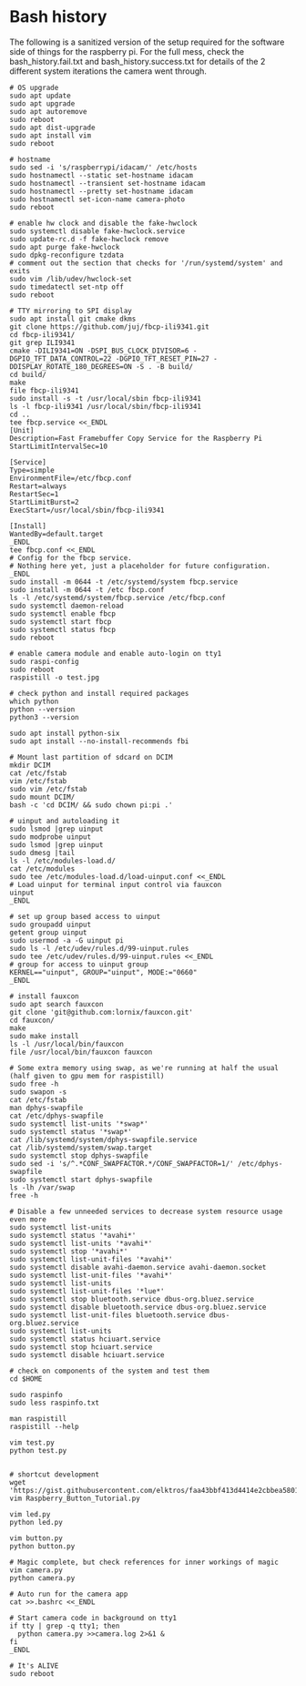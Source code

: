 # Bash history
The following is a sanitized version of the setup required for the software side
of things for the raspberry pi. For the full mess, check the bash_history.fail.txt
and bash_history.success.txt for details of the 2 different system iterations the
camera went through.

    # OS upgrade
    sudo apt update
    sudo apt upgrade
    sudo apt autoremove
    sudo reboot
    sudo apt dist-upgrade
    sudo apt install vim
    sudo reboot

    # hostname
    sudo sed -i 's/raspberrypi/idacam/' /etc/hosts
    sudo hostnamectl --static set-hostname idacam
    sudo hostnamectl --transient set-hostname idacam
    sudo hostnamectl --pretty set-hostname idacam
    sudo hostnamectl set-icon-name camera-photo
    sudo reboot

    # enable hw clock and disable the fake-hwclock
    sudo systemctl disable fake-hwclock.service
    sudo update-rc.d -f fake-hwclock remove
    sudo apt purge fake-hwclock 
    sudo dpkg-reconfigure tzdata 
    # comment out the section that checks for '/run/systemd/system' and exits
    sudo vim /lib/udev/hwclock-set
    sudo timedatectl set-ntp off
    sudo reboot

    # TTY mirroring to SPI display
    sudo apt install git cmake dkms
    git clone https://github.com/juj/fbcp-ili9341.git
    cd fbcp-ili9341/
    git grep ILI9341
    cmake -DILI9341=ON -DSPI_BUS_CLOCK_DIVISOR=6 -DGPIO_TFT_DATA_CONTROL=22 -DGPIO_TFT_RESET_PIN=27 -DDISPLAY_ROTATE_180_DEGREES=ON -S . -B build/
    cd build/
    make
    file fbcp-ili9341 
    sudo install -s -t /usr/local/sbin fbcp-ili9341 
    ls -l fbcp-ili9341 /usr/local/sbin/fbcp-ili9341 
    cd ..
    tee fbcp.service <<_ENDL
    [Unit]
    Description=Fast Framebuffer Copy Service for the Raspberry Pi
    StartLimitIntervalSec=10

    [Service]
    Type=simple
    EnvironmentFile=/etc/fbcp.conf
    Restart=always
    RestartSec=1
    StartLimitBurst=2
    ExecStart=/usr/local/sbin/fbcp-ili9341

    [Install]
    WantedBy=default.target
    _ENDL
    tee fbcp.conf <<_ENDL
    # Config for the fbcp service.
    # Nothing here yet, just a placeholder for future configuration.
    _ENDL
    sudo install -m 0644 -t /etc/systemd/system fbcp.service 
    sudo install -m 0644 -t /etc fbcp.conf 
    ls -l /etc/systemd/system/fbcp.service /etc/fbcp.conf 
    sudo systemctl daemon-reload
    sudo systemctl enable fbcp
    sudo systemctl start fbcp
    sudo systemctl status fbcp
    sudo reboot

    # enable camera module and enable auto-login on tty1
    sudo raspi-config 
    sudo reboot
    raspistill -o test.jpg

    # check python and install required packages
    which python
    python --version
    python3 --version

    sudo apt install python-six
    sudo apt install --no-install-recommends fbi

    # Mount last partition of sdcard on DCIM
    mkdir DCIM
    cat /etc/fstab 
    vim /etc/fstab 
    sudo vim /etc/fstab 
    sudo mount DCIM/
    bash -c 'cd DCIM/ && sudo chown pi:pi .'

    # uinput and autoloading it
    sudo lsmod |grep uinput
    sudo modprobe uinput
    sudo lsmod |grep uinput
    sudo dmesg |tail
    ls -l /etc/modules-load.d/
    cat /etc/modules
    sudo tee /etc/modules-load.d/load-uinput.conf <<_ENDL
    # Load uinput for terminal input control via fauxcon
    uinput
    _ENDL

    # set up group based access to uinput 
    sudo groupadd uinput
    getent group uinput
    sudo usermod -a -G uinput pi
    sudo ls -l /etc/udev/rules.d/99-uinput.rules
    sudo tee /etc/udev/rules.d/99-uinput.rules <<_ENDL
    # group for access to uinput group
    KERNEL=="uinput", GROUP="uinput", MODE:="0660"
    _ENDL

    # install fauxcon
    sudo apt search fauxcon
    git clone 'git@github.com:lornix/fauxcon.git'
    cd fauxcon/
    make
    sudo make install
    ls -l /usr/local/bin/fauxcon 
    file /usr/local/bin/fauxcon fauxcon

    # Some extra memory using swap, as we're running at half the usual (half given to gpu mem for raspistill)
    sudo free -h
    sudo swapon -s
    cat /etc/fstab 
    man dphys-swapfile 
    cat /etc/dphys-swapfile 
    sudo systemctl list-units '*swap*'
    sudo systemctl status '*swap*'
    cat /lib/systemd/system/dphys-swapfile.service
    cat /lib/systemd/system/swap.target
    sudo systemctl stop dphys-swapfile 
    sudo sed -i 's/^.*CONF_SWAPFACTOR.*/CONF_SWAPFACTOR=1/' /etc/dphys-swapfile 
    sudo systemctl start dphys-swapfile 
    ls -lh /var/swap
    free -h

    # Disable a few unneeded services to decrease system resource usage even more
    sudo systemctl list-units
    sudo systemctl status '*avahi*'
    sudo systemctl list-units '*avahi*'
    sudo systemctl stop '*avahi*'
    sudo systemctl list-unit-files '*avahi*'
    sudo systemctl disable avahi-daemon.service avahi-daemon.socket
    sudo systemctl list-unit-files '*avahi*'
    sudo systemctl list-units 
    sudo systemctl list-unit-files '*lue*'
    sudo systemctl stop bluetooth.service dbus-org.bluez.service
    sudo systemctl disable bluetooth.service dbus-org.bluez.service
    sudo systemctl list-unit-files bluetooth.service dbus-org.bluez.service
    sudo systemctl list-units 
    sudo systemctl status hciuart.service
    sudo systemctl stop hciuart.service
    sudo systemctl disable hciuart.service

    # check on components of the system and test them
    cd $HOME

    sudo raspinfo
    sudo less raspinfo.txt 

    man raspistill
    raspistill --help

    vim test.py
    python test.py


    # shortcut development
    wget 'https://gist.githubusercontent.com/elktros/faa43bbf413d4414e2cbbea580143d05/raw/fa20d16aa3fcd1749117a7d9f58131656cab55c8/Raspberry_Button_Tutorial.py'
    vim Raspberry_Button_Tutorial.py

    vim led.py 
    python led.py 

    vim button.py 
    python button.py 

    # Magic complete, but check references for inner workings of magic
    vim camera.py 
    python camera.py 

    # Auto run for the camera app
    cat >>.bashrc <<_ENDL

    # Start camera code in background on tty1
    if tty | grep -q tty1; then
      python camera.py >>camera.log 2>&1 &
    fi
    _ENDL

    # It's ALIVE
    sudo reboot

